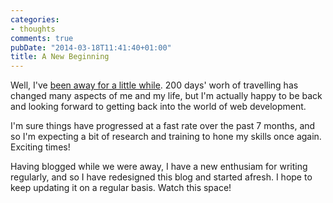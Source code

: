 ```yaml
---
categories:
- thoughts
comments: true
pubDate: "2014-03-18T11:41:40+01:00"
title: A New Beginning
---
```


Well, I've [been away for a little while](http://200daysaway.tumblr.com). 200 days' worh of travelling has changed many aspects of me and my life, but I'm actually happy to be back and looking forward to getting back into the world of web development.

I'm sure things have progressed at a fast rate over the past 7 months, and so I'm expecting a bit of research and training to hone my skills once again. Exciting times!

Having blogged while we were away, I have a new enthusiam for writing regularly, and so I have redesigned this blog and started afresh. I hope to keep updating it on a regular basis. Watch this space!
